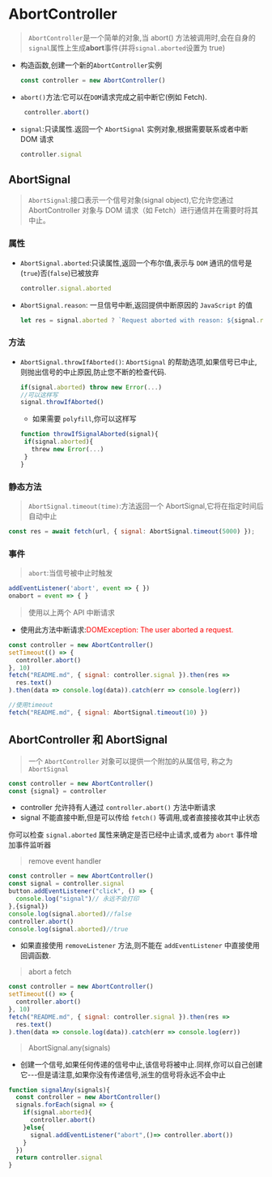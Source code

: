 
# AbortController

>`AbortController`是一个简单的对象,当 abort() 方法被调用时,会在自身的`signal`属性上生成**abort**事件(并将`signal.aborted`设置为 true)

* 构造函数,创建一个新的`AbortController`实例

  ```js
  const controller = new AbortController()
  ```

* `abort()`方法:它可以在`DOM`请求完成之前中断它(例如 Fetch).

   ```js
    controller.abort()
    ```

* `signal`:只读属性.返回一个 `AbortSignal` 实例对象,根据需要联系或者中断 DOM 请求

   ```js
   controller.signal
   ```

## AbortSignal

> `AbortSignal`:接口表示一个信号对象(signal object),它允许您通过 AbortController 对象与 DOM 请求（如 Fetch）进行通信并在需要时将其中止。

### 属性

* `AbortSignal.aborted`:只读属性,返回一个布尔值,表示与 `DOM` 通讯的信号是(`true`)否(`false`)已被放弃

    ```js
    controller.signal.aborted
    ```

* `AbortSignal.reason`: 一旦信号中断,返回提供中断原因的 `JavaScript` 的值

   ```js
   let res = signal.aborted ? `Request aborted with reason: ${signal.reason}` : 'Request not aborted'
   ```

### **方法**

* `AbortSignal.throwIfAborted()`: `AbortSignal` 的帮助选项,如果信号已中止,则抛出信号的中止原因,防止您不断的检查代码.

   ```js
   if(signal.aborted) throw new Error(...)
   //可以这样写
   signal.throwIfAborted()
   ```

  * 如果需要 `polyfill`,你可以这样写

   ```js
   function throwIfSignalAborted(signal){
    if(signal.aborted){
      threw new Error(...)
    }
   }
   ```

### **静态方法**

>`AbortSignal.timeout(time)`:方法返回一个 AbortSignal,它将在指定时间后自动中止

   ```js
   const res = await fetch(url, { signal: AbortSignal.timeout(5000) });
   ```

### **事件**

>`abort`:当信号被中止时触发

   ```js
   addEventListener('abort', event => { })
   onabort = event => { }
   ```

> 使用以上两个 API 中断请求

* 使用此方法中断请求:<span style="color:red">DOMException: The user aborted a request.</span>

```js
const controller = new AbortController()
setTimeout(() => {
  controller.abort()
}, 10)
fetch("README.md", { signal: controller.signal }).then(res =>
  res.text()
).then(data => console.log(data)).catch(err => console.log(err))

//使用timeout
fetch("README.md", { signal: AbortSignal.timeout(10) })
```

## AbortController 和 AbortSignal

> 一个 `AbortController` 对象可以提供一个附加的从属信号, 称之为 `AbortSignal`

```js
const controller = new AbortController()
const {signal} = controller
```

* controller 允许持有人通过 `controller.abort()` 方法中断请求
* signal 不能直接中断,但是可以传给 `fetch()` 等调用,或者直接接收其中止状态

你可以检查 `signal.aborted` 属性来确定是否已经中止请求,或者为 `abort` 事件增加事件监听器

>remove event handler

```js
const controller = new AbortController()
const signal = controller.signal
button.addEventListener("click", () => {
  console.log("signal")// 永远不会打印
},{signal})
console.log(signal.aborted)//false
controller.abort()
console.log(signal.aborted)//true
```

* 如果直接使用 `removeListener` 方法,则不能在 `addEventListener` 中直接使用回调函数.

> abort a fetch

```js
const controller = new AbortController()
setTimeout(() => {
  controller.abort()
}, 10)
fetch("README.md", { signal: controller.signal }).then(res =>
  res.text()
).then(data => console.log(data)).catch(err => console.log(err))
```

> AbortSignal.any(signals)

* 创建一个信号,如果任何传递的信号中止,该信号将被中止.同样,你可以自己创建它---但是请注意,如果你没有传递信号,派生的信号将永远不会中止

```js
function signalAny(signals){
  const controller = new AbortController()
  signals.forEach(signal => {
    if(signal.aborted){
      controller.abort()    
    }else{
      signal.addEventListener("abort",()=> controller.abort())
    }
  })
  return controller.signal
}
```
